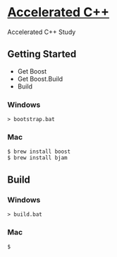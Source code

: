 # [Accelerated C++](https://books.google.co.kr/books/about/Accelerated_C++.html?id=OaVQAAAAMAAJ&hl=en)
Accelerated C++ Study
## Getting Started
* Get Boost
* Get Boost.Build
* Build

### Windows
	> bootstrap.bat
### Mac
	$ brew install boost
	$ brew install bjam

## Build
### Windows
	> build.bat
### Mac
	$

